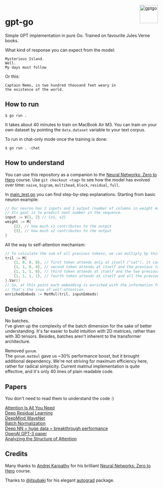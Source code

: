 <img src="https://raw.githubusercontent.com/MindsMD/minds.md/refs/heads/main/header.svg" alt="gptgo" title="gptgo" align="right" height="60" />

# gpt-go
Simple GPT implementation in pure Go. Trained on favourite Jules Verne books.  

What kind of response you can expect from the model:  
```
Mysterious Island.
Well.
My days must follow
```

Or this:
```
Captain Nemo, in two hundred thousand feet weary in
the existence of the world.
```

## How to run
```shell
$ go run .
```

It takes about 40 minutes to train on MacBook Air M3. You can train on your own dataset by pointing the `data.dataset` variable to your text corpus.  

To run in chat-only mode once the training is done:  
```shell
$ go run . -chat
```

## How to understand
You can use this repository as a companion to the [Neural Networks: Zero to Hero](https://karpathy.ai/zero-to-hero.html) course. Use `git checkout <tag>` to see how the model has evolved over time: `naive`, `bigram`, `multihead`, `block`, `residual`, `full`.  

In [main_test.go](https://github.com/zakirullin/gpt-go/blob/main/main_test.go) you can find step-by-step explanations. Starting from basic neuron example:
```go
// Our neuron has 2 inputs and 1 output (number of columns in weight matrix).
// Its goal is to predict next number in the sequence.
input := V{1, 2} // {x1, x2}
weight := M{
    {2}, // how much x1 contributes to the output
    {3}, // how much x2 contributes to the output
}
```

All the way to self-attention mechanism:
```go
// To calculate the sum of all previous tokens, we can multiply by this triangular matrix:
tril := M{
    {1, 0, 0, 0}, // first token attends only at itself ("cat"), it can't look into the future
    {1, 1, 0, 0}, // second token attends at itself and the previous token ( "cat" + ", ")
    {1, 1, 1, 0}, // third token attends at itself and the two previous tokens ("cat" + ", " + "dog")
    {1, 1, 1, 1}, // fourth token attends at itself and all the previous tokens ("cat" + ", " + "dog" + " and")
}.Var()
// So, at this point each embedding is enriched with the information from all the previous tokens.
// That's the crux of self-attention.
enrichedEmbeds := MatMul(tril, inputEmbeds)
```

## Design choices
No batches.  
I've given up the complexity of the batch dimension for the sake of better understanding. It's far easier to build intuition with 2D matrices, rather than with 3D tensors. Besides, batches aren't inherent to the transformer architecture.  

Removed `gonum`.  
The `gonum.matmul` gave us ~30% performance boost, but it brought additional dependency. We're not striving for maximum efficiency here, rather for radical simplicity. Current matmul implementation is quite effective, and it's only 40 lines of plain readable code.  

## Papers
You don't need to read them to understand the code :)  

[Attention Is All You Need](https://arxiv.org/abs/1706.03762)  
[Deep Residual Learning](https://arxiv.org/abs/1512.03385)  
[DeepMind WaveNet](https://arxiv.org/abs/1609.03499)  
[Batch Normalization](https://arxiv.org/abs/1502.03167)  
[Deep NN + huge data = breakthrough performance](https://papers.nips.cc/paper_files/paper/2012/hash/c399862d3b9d6b76c8436e924a68c45b-Abstract.html)  
[OpenAI GPT-3 paper](https://arxiv.org/abs/2005.14165)  
[Analyzing the Structure of Attention](https://arxiv.org/abs/1906.04284)  

## Credits
Many thanks to [Andrej Karpathy](https://github.com/karpathy) for his brilliant [Neural Networks: Zero to Hero](https://karpathy.ai/zero-to-hero.html) course.

Thanks to [@itsubaki](https://github.com/itsubaki) for his elegant [autograd](https://github.com/itsubaki/autograd) package.